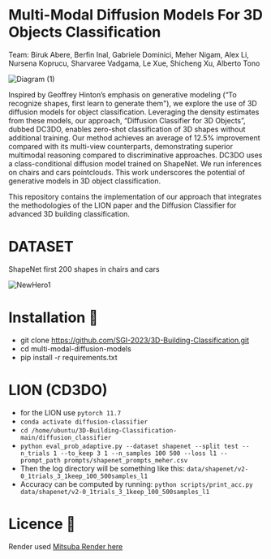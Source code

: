 # Multi-Modal Diffusion Models For 3D Objects Classification 

Team: Biruk Abere, Berfin Inal, Gabriele Dominici, Meher Nigam, Alex Li,  Nursena Koprucu, Sharvaree Vadgama, Le Xue, Shicheng Xu, Alberto Tono 

![Diagram (1)](https://github.com/user-attachments/assets/55b38187-cf11-436a-8fc5-4fa1e31e7908)


Inspired by Geoffrey Hinton’s emphasis on generative modeling (“To recognize shapes, first learn to generate them"), we explore the use of 3D diffusion models for object classification. Leveraging the density estimates from these models, our approach, “Diffusion Classifier for 3D Objects”, dubbed DC3DO, enables zero-shot classification of 3D shapes without additional training. Our method achieves an average of 12.5\% improvement compared with its multi-view counterparts, demonstrating superior multimodal reasoning compared to discriminative approaches. DC3DO uses a class-conditional diffusion model trained on ShapeNet. We run inferences on chairs and cars pointclouds. This work underscores the potential of generative models in 3D object classification.

This repository contains the implementation of our approach that integrates the methodologies of the LION paper and the Diffusion Classifier for advanced 3D building classification. 

# DATASET

ShapeNet first 200 shapes in chairs and cars

![NewHero1](https://github.com/user-attachments/assets/b7be2bde-1339-4205-90ee-65137b962dce)



# Installation 🔧

  * git clone https://github.com/SGI-2023/3D-Building-Classification.git
  * cd multi-modal-diffusion-models
  * pip install -r requirements.txt

# LION (CD3DO)
  * for the LION use ```pytorch 11.7```
  * ```conda activate diffusion-classifier```
  * ```cd /home/ubuntu/3D-Building-Classification-main/diffusion_classifier```
  * ```python eval_prob_adaptive.py --dataset shapenet --split test --n_trials 1 --to_keep 3 1 --n_samples 100 500 --loss l1 --prompt_path prompts/shapenet_prompts_meher.csv```
  * Then the log directory will be something like this: ``` data/shapenet/v2-0_1trials_3_1keep_100_500samples_l1 ```
  * Accuracy can be computed by running: ``` python scripts/print_acc.py data/shapenet/v2-0_1trials_3_1keep_100_500samples_l1 ```


# Licence 📜
Render used [Mitsuba Render here](https://github.com/hasancaslan/BeautifulPointCloud)




